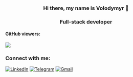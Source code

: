 <h3 align="center"> Hi there, my name is Volodymyr 👋</h3>
<h3 align="center">Full-stack developer</h3>

<h4> GitHub viewers: </h4> 
<a href="https://u8views.com/github/vbondarets"><img src="https://u8views.com/api/v1/github/profiles/90688082/views/day-week-month-total-count.svg"></a>

<h3 align="left">Connect with me:</h3>

[![LinkedIn](https://img.shields.io/badge/LinkedIn-0077B5?style=for-the-badge&logo=linkedin&logoColor=white)](https://www.linkedin.com/in/vbondarets/)
[![Telegram](https://img.shields.io/badge/Telegram-2CA5E0?style=for-the-badge&logo=telegram&logoColor=white)](https://t.me/HTrip)
[![Gmail](https://img.shields.io/badge/Gmail-D14836?style=for-the-badge&logo=gmail&logoColor=white)](mailto:bondatretsdirect@gmail.com)

<!--
**vbondarets/vbondarets** is a ✨ _special_ ✨ repository because its `README.md` (this file) appears on your GitHub profile.

Here are some ideas to get you started:

- 🔭 I’m currently working on ...
- 🌱 I’m currently learning ...
- 👯 I’m looking to collaborate on ...
- 🤔 I’m looking for help with ...
- 💬 Ask me about ...
- 📫 How to reach me: ...
- 😄 Pronouns: ...
- ⚡ Fun fact: ...
-->
